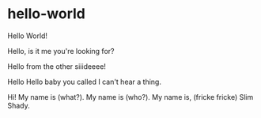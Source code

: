 # hello-world
Hello World!


Hello, is it me you're looking for?

Hello from the other siiideeee!

Hello Hello baby you called I can't hear a thing. 

Hi! My name is (what?). My name is (who?). My name is, (fricke fricke) Slim Shady. 


